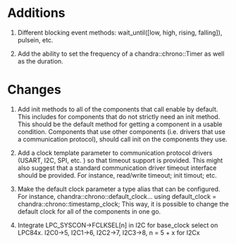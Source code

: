 # Additions
1. Different blocking event methods: wait_until([low, high, rising, falling]), pulsein, etc.

2. Add the ability to set the frequency of a chandra::chrono::Timer as well as the duration. 

# Changes
1. Add init methods to all of the components that call enable by default.  This includes
  for components that do not strictly need an init method.  This should be the
  default method for getting a component in a usable condition.  Components that
  use other components (i.e. drivers that use a communication protocol), should
  call init on the components they use.

2. Add a clock template parameter to communication protocol drivers (USART, I2C,
  SPI, etc. ) so that timeout support is provided.  This might also suggest that
  a standard communication driver timeout interface should be provided.  For
  instance, read/write timeout; init timout; etc.

3. Make the default clock parameter a type alias that can be configured.  For
  instance, chandra::chrono::default_clock...
    using default_clock = chandra::chrono::timestamp_clock;
  This way, it is possible to change the default clock for all of the components
  in one go.

4. Integrate LPC_SYSCON->FCLKSEL[n] in I2C for base_clock select on LPC84x.
  I2C0->5, I2C1->6, I2C2->7, I2C3->8, n = 5 + x for I2Cx
